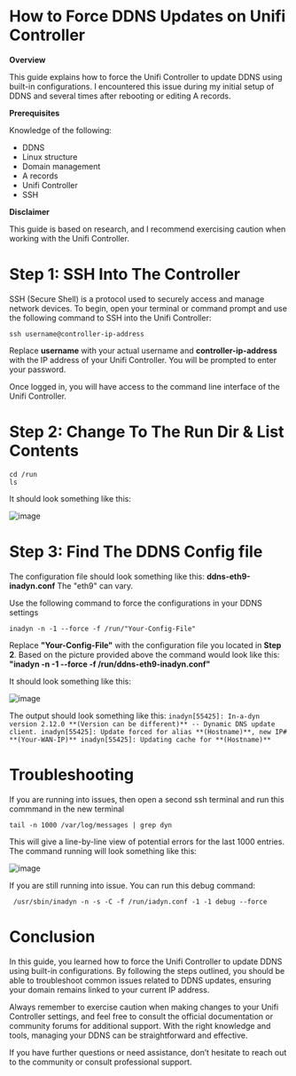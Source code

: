 # How to Force DDNS Updates on Unifi Controller
**Overview**

This guide explains how to force the Unifi Controller to update DDNS using built-in configurations. I encountered this issue during my initial setup of DDNS and several times after rebooting or editing A records.

**Prerequisites**

Knowledge of the following:
- DDNS
- Linux structure
- Domain management
- A records
- Unifi Controller
- SSH

**Disclaimer**

This guide is based on research, and I recommend exercising caution when working with the Unifi Controller.

# Step 1: SSH Into The Controller

SSH (Secure Shell) is a protocol used to securely access and manage network devices. To begin, open your terminal or command prompt and use the following command to SSH into the Unifi Controller:

    ssh username@controller-ip-address

Replace **username** with your actual username and **controller-ip-address** with the IP address of your Unifi Controller. You will be prompted to enter your password.

Once logged in, you will have access to the command line interface of the Unifi Controller.

# Step 2: Change To The Run Dir & List Contents

    cd /run
    ls

It should look something like this:

![image](https://github.com/user-attachments/assets/bc61c298-4572-4de0-8d9d-28da2fb9e506)

# Step 3: Find The DDNS Config file

The configuration file should look something like this: **ddns-eth9-inadyn.conf** The "eth9" can vary.

Use the following command to force the configurations in your DDNS settings

    inadyn -n -1 --force -f /run/"Your-Config-File"

Replace **"Your-Config-File"** with the configuration file you located in **Step 2**. Based on the picture provided above the command would look like this: **"inadyn -n -1 --force -f /run/ddns-eth9-inadyn.conf"**

It should look something like this:

![image](https://github.com/user-attachments/assets/39e9d85d-e3c3-44f5-b068-e72cc770153b)

The output should look something like this:
`inadyn[55425]: In-a-dyn version 2.12.0 **(Version can be different)** -- Dynamic DNS update client.
inadyn[55425]: Update forced for alias **(Hostname)**, new IP# **(Your-WAN-IP)**
inadyn[55425]: Updating cache for **(Hostname)**`

# Troubleshooting

If you are running into issues, then open a second ssh terminal and run this commmand in the new terminal

    tail -n 1000 /var/log/messages | grep dyn

This will give a line-by-line view of potential errors for the last 1000 entries. The command running will look something like this:

![image](https://github.com/user-attachments/assets/d000f577-ce99-4313-8ccc-b523a268e4e0)

If you are still running into issue. You can run this debug command:

     /usr/sbin/inadyn -n -s -C -f /run/iadyn.conf -1 -1 debug --force

# Conclusion

In this guide, you learned how to force the Unifi Controller to update DDNS using built-in configurations. By following the steps outlined, you should be able to troubleshoot common issues related to DDNS updates, ensuring your domain remains linked to your current IP address.

Always remember to exercise caution when making changes to your Unifi Controller settings, and feel free to consult the official documentation or community forums for additional support. With the right knowledge and tools, managing your DDNS can be straightforward and effective.

If you have further questions or need assistance, don’t hesitate to reach out to the community or consult professional support.

